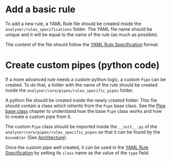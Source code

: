 # Add a basic rule
To add a new rule, a YAML Rule file should be created inside the `analyser/rules_specifications` folder. The YAML file name should be unique and it will be equal to the name of the rule (as much as possible).

The content of the file should follow the [YAML Rule Specification](YAML-Rule-Specification.md) format.

# Create custom pipes (python code)

If a more advanced rule needs a custom python logic, a custom `Pipe` can be created.
To do that, a folder with the name of the rule should be created inside the `analyser/core/pipes/rules_specific_pipes` folder. 

A python file should be created inside the newly created folder. This file should contain a class which inherits from the `Pipe` base class. See the [Pipe base class](Pipes.md#The-Pipe-base-class) chapter to understand how the base `Pipe` class works and how to create a custom pipe from it.

The custom `Pipe` class should be imported inside the `__init__.py` of the `analyser/core/pipes/rules_specific_pipes` so that it can be found by the `Assembler` (See [Architecture](Overview.md#architecture)).

Once the custom pipe well created, it can be used in the [YAML Rule Specification](YAML-Rule-Specification.md) by setting its `class` name as the value of the `type` field.